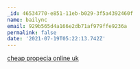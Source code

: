 ```yaml
---
_id: 46534770-e851-11eb-b029-3f5a4392460f
name: bailync
email: 929b565d4a166e2db71af979ffe9236a
permalink: false
date: '2021-07-19T05:22:13.742Z'
---
```

<a href=http://propeciaset.com/>cheap propecia online uk</a>
